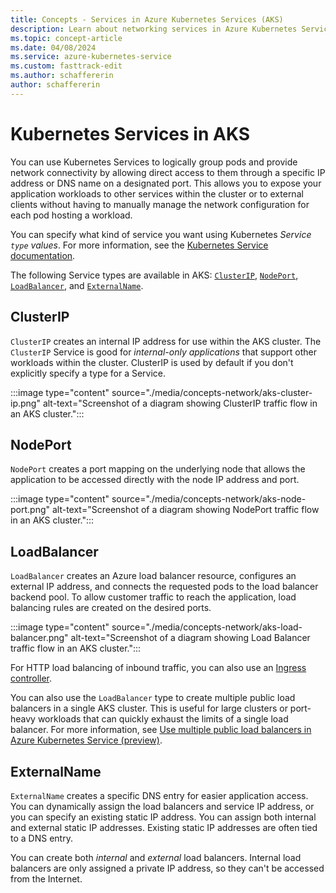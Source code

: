 ```yaml
---
title: Concepts - Services in Azure Kubernetes Services (AKS)
description: Learn about networking services in Azure Kubernetes Service (AKS), including what Kubernetes Services are and what types of services are available in AKS.
ms.topic: concept-article
ms.date: 04/08/2024
ms.service: azure-kubernetes-service
ms.custom: fasttrack-edit
ms.author: schaffererin
author: schaffererin
---
```


# Kubernetes Services in AKS

You can use Kubernetes Services to logically group pods and provide network connectivity by allowing direct access to them through a specific IP address or DNS name on a designated port. This allows you to expose your application workloads to other services within the cluster or to external clients without having to manually manage the network configuration for each pod hosting a workload.

You can specify what kind of service you want using Kubernetes *Service `type` values*. For more information, see the [Kubernetes Service documentation][service-types].

The following Service types are available in AKS: [`ClusterIP`](#clusterip), [`NodePort`](#nodeport), [`LoadBalancer`](#loadbalancer), and [`ExternalName`](#externalname).

## ClusterIP
  
`ClusterIP` creates an internal IP address for use within the AKS cluster. The `ClusterIP` Service is good for *internal-only applications* that support other workloads within the cluster. ClusterIP is used by default if you don't explicitly specify a type for a Service.

:::image type="content" source="./media/concepts-network/aks-cluster-ip.png" alt-text="Screenshot of a diagram showing ClusterIP traffic flow in an AKS cluster.":::

## NodePort

`NodePort` creates a port mapping on the underlying node that allows the application to be accessed directly with the node IP address and port.

:::image type="content" source="./media/concepts-network/aks-node-port.png" alt-text="Screenshot of a diagram showing NodePort traffic flow in an AKS cluster.":::

## LoadBalancer

`LoadBalancer` creates an Azure load balancer resource, configures an external IP address, and connects the requested pods to the load balancer backend pool. To allow customer traffic to reach the application, load balancing rules are created on the desired ports.

:::image type="content" source="./media/concepts-network/aks-load-balancer.png" alt-text="Screenshot of a diagram showing Load Balancer traffic flow in an AKS cluster.":::

For HTTP load balancing of inbound traffic, you can also use an [Ingress controller][ingress-controllers].

You can also use the `LoadBalancer` type to create multiple public load balancers in a single AKS cluster. This is useful for large clusters or port-heavy workloads that can quickly exhaust the limits of a single load balancer. For more information, see [Use multiple public load balancers in Azure Kubernetes Service (preview)](use-multiple-slb.md).

## ExternalName

`ExternalName` creates a specific DNS entry for easier application access. You can dynamically assign the load balancers and service IP address, or you can specify an existing static IP address. You can assign both internal and external static IP addresses. Existing static IP addresses are often tied to a DNS entry.

You can create both *internal* and *external* load balancers. Internal load balancers are only assigned a private IP address, so they can't be accessed from the Internet.

<!-- LINKS - External -->
[service-types]: https://kubernetes.io/docs/concepts/services-networking/service/#publishing-services-service-types

<!-- LINKS - Internal -->
[ingress-controllers]:concepts-network-ingress.md#ingress-controllers
